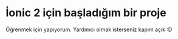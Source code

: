 # İonic 2 için başladığım bir proje 
Öğrenmek için yapıyorum. Yardımcı olmak isterseniz kapım açık :D

